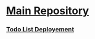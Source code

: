 # [Main Repository](https://github.com/parv3213/Web-development)
### [Todo List Deployement](https://parv3213.github.io/react-todo-list/)
